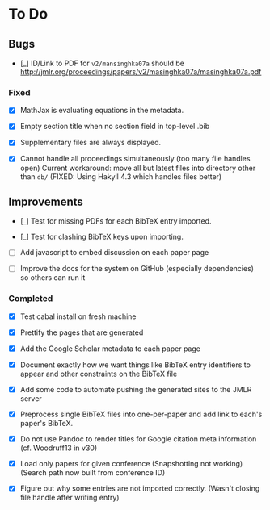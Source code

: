 # To Do

## Bugs

- [_] ID/Link to PDF for `v2/mansinghka07a` should be
      http://jmlr.org/proceedings/papers/v2/masinghka07a/masinghka07a.pdf

### Fixed

- [X] MathJax is evaluating equations in the metadata.

- [X] Empty section title when no section field in top-level .bib

- [X] Supplementary files are always displayed.

- [X] Cannot handle all proceedings simultaneously (too many file handles open)
      Current workaround: move all but latest files into 
	  directory other than `db/`
	  (FIXED: Using Hakyll 4.3 which handles files better)

## Improvements

- [_] Test for missing PDFs for each BibTeX entry imported.

- [_] Test for clashing BibTeX keys upon importing.

- [ ] Add javascript to embed discussion on each paper page

- [ ] Improve the docs for the system on GitHub (especially dependencies) 
      so others can run it


### Completed

- [X] Test cabal install on fresh machine

- [X] Prettify the pages that are generated

- [X] Add the Google Scholar metadata to each paper page

- [X] Document exactly how we want things like BibTeX entry identifiers to 
      appear and other constraints on the BibTeX file

- [X] Add some code to automate pushing the generated sites to the JMLR server

- [X] Preprocess single BibTeX files into one-per-paper and add link to 
	  each's paper's BibTeX.

- [X] Do not use Pandoc to render titles for Google citation meta information (cf. Woodruff13 in v30)

- [X] Load only papers for given conference (Snapshotting not working)
      (Search path now built from conference ID)

- [X] Figure out why some entries are not imported correctly.
      (Wasn't closing file handle after writing entry)
